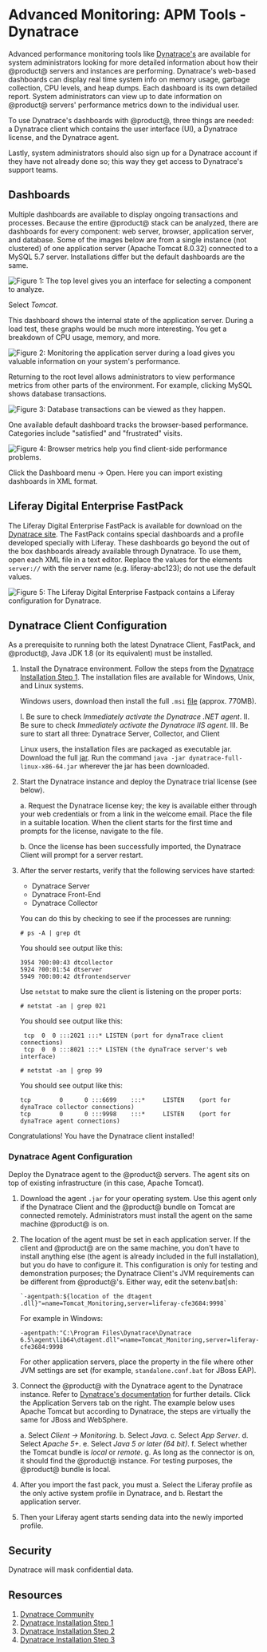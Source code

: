 # Advanced Monitoring: APM Tools - Dynatrace [](id=advanced-monitoring-apm-tools-dynatrace-idadvanced-monitoring-apm-tools-dynatrace)  

Advanced performance monitoring tools like
[Dynatrace's](https://www.dynatrace.com) are available for system administrators
looking for more detailed information about how their @product@ servers and
instances are performing. Dynatrace's web-based dashboards can display
real time system info on memory usage, garbage collection, CPU levels, and heap
dumps. Each dashboard is its own detailed report. System administrators can view
up to date information on @product@ servers' performance metrics down to
the individual user.
 
To use Dynatrace's dashboards with @product@, three things are needed: a
Dynatrace client which contains the user interface (UI), a Dynatrace license,
and the Dynatrace agent.
 
Lastly, system administrators should also sign up for a Dynatrace account if
they have not already done so; this way they get access to Dynatrace's support
teams.

## Dashboards 

Multiple dashboards are available to display ongoing transactions and processes.
Because the entire @product@ stack can be analyzed, there are dashboards for
every component: web server, browser, application server, and database. Some of
the images below are from a single instance (not clustered) of one application
server (Apache Tomcat 8.0.32) connected to a MySQL 5.7 server. Installations
differ but the default dashboards are the same. 

![Figure 1: The top level gives you an interface for selecting a component to analyze.](../../images-dxp/dynatrace01.png)

Select _Tomcat_.

This dashboard shows the internal state of the application server. During a load
test, these graphs would be much more interesting. You get a breakdown of CPU
usage, memory, and more. 

![Figure 2: Monitoring the application server during a load gives you valuable information on your system's performance.](../../images-dxp/dynatrace02.png)

Returning to the root level allows administrators to view performance metrics
from other parts of the environment. For example, clicking MySQL shows database
transactions.

<!-- Don't you need a separate agent on your database server for this to work?
-Rich -->

![Figure 3: Database transactions can be viewed as they happen.](../../images-dxp/dynatrace04-db.png)

One available default dashboard tracks the browser-based performance. Categories
include "satisfied" and "frustrated" visits.

<!-- What do "satisfied" and "frustrated" mean? What is browser-based
performance measuring, JavaScript or something else? -Rich --> 

![Figure 4: Browser metrics help you find client-side performance problems.](../../images-dxp/dynatrace05-visits.png)

Click the Dashboard menu &rarr; Open. Here you can import existing dashboards
in XML format.

<!-- Perhaps link to where this XML format is documented? -Rich --> 

## Liferay Digital Enterprise FastPack [](id=liferay-digital-enterprise-fastpack)

<!-- You should introduce this. What is the FastPack? Do we work directly with
Dynatrace? -Rich -->

The Liferay Digital Enterprise FastPack is available for download on the 
[Dynatrace site](https://community.dynatrace.com/community/display/DL/Liferay+Digital+Enterprise+FastPack). 
The FastPack contains special dashboards and a profile developed specially with
Liferay. These dashboards go beyond the out of the box dashboards already
available through Dynatrace. To use them, open each XML file in a text editor.
Replace the values for the elements `server://` with the server name (e.g.
liferay-abc123); do not use the default values.

<!-- So a FastPack contains XML files? I'm sure editing them in a text editor
doesn't install them for use. Please document or point to Dynatrace's
documentation on how you'd install them and use them once you've customized
them. -Rich -->

![Figure 5: The Liferay Digital Enterprise Fastpack contains a Liferay configuration for Dynatrace.](../../images-dxp/dynatrace06.png)

<!-- We can't use the above image for these reasons: 1) There are no
measurements in the dashboards. The image should show data, like it's being
used. 2) The Activate Windows ghost image is showing; this is unprofessional and
cannot appear in any of our screenshots. -Rich -->

## Dynatrace Client Configuration [](id=dynatrace-client-configuration)

As a prerequisite to running both the latest Dynatrace Client, FastPack, and
@product@, Java JDK 1.8 (or its equivalent) must be installed.

1.  Install the Dynatrace environment. Follow the steps from the
    [Dynatrace Installation Step 1](https://community.compuwareapm.com/community/display/EVAL/Step+1+-+Download+and+install+dynaTrace). 
    The installation files are available for Windows, Unix, and Linux systems.

    Windows users, download then install the full `.msi`
    [file](https://files.dynatrace.com/downloads/appmon/freetrial/dynatrace-full-x86-64.msi)
    (approx. 770MB). 

       I. Be sure to check *Immediately activate the Dynatrace .NET agent*. 
       II. Be sure to check *Immediately activate the Dynatrace IIS agent*. 
       III. Be sure to start all three: Dynatrace Server, Collector, and Client 

    Linux users, the installation files are packaged as executable jar. Download
    the full
    [jar](https://files.dynatrace.com/downloads/appmon/freetrial/dynatrace-full-linux-x86-64.jar).
    Run the command `java -jar dynatrace-full-linux-x86-64.jar` wherever the jar
    has been downloaded. 

2.  Start the Dynatrace instance and deploy the Dynatrace trial license (see
below). 

    a. Request the Dynatrace license key; the key is available either through
    your web credentials or from a link in the welcome email. Place the file in
    a suitable location. When the client starts for the first time and prompts
    for the license, navigate to the file. 

    b. Once the license has been successfully imported, the Dynatrace Client
    will prompt for a server restart.

3.  After the server restarts, verify that the following services have started: 

    - Dynatrace Server 
    - Dynatrace Front-End
    - Dynatrace Collector

    You can do this by checking to see if the processes are running: 

        # ps -A | grep dt    

    You should see output like this: 

        3954 ?00:00:43 dtcollector 
        5924 ?00:01:54 dtserver 
        5949 ?00:00:42 dtfrontendserver 

    Use `netstat` to make sure the client is listening on the proper ports: 

        # netstat -an | grep 021    

    You should see output like this: 

         tcp  0  0 :::2021 :::* LISTEN (port for dynaTrace client connections)    
         tcp  0  0 :::8021 :::* LISTEN (the dynaTrace server's web interface) 

        # netstat -an | grep 99    
 
    You should see output like this: 

        tcp        0      0 :::6699    :::*     LISTEN    (port for dynaTrace collector connections)    
        tcp        0      0 :::9998    :::*     LISTEN    (port for dynaTrace agent connections)

Congratulations! You have the Dynatrace client installed! 

### Dynatrace Agent Configuration [](id=dynatrace-agent-configuration)

Deploy the Dynatrace agent to the @product@ servers. The agent sits on top of existing
infrastructure (in this case, Apache Tomcat). 

1.  Download the agent `.jar` for your operating system.  Use this agent only if
    the Dynatrace Client and the @product@ bundle on Tomcat are connected
    remotely. Administrators must install the agent on the same machine
    @product@ is on. 

2.  The location of the agent must be set in each application server. If the
    client and @product@ are on the same machine, you don't have to install
    anything else (the agent is already included in the full installation), but
    you do have to configure it. This configuration is only for testing and
    demonstration purposes; the Dynatrace Client's JVM requirements can be
    different from @product@'s. Either way, edit the setenv.bat|sh: 

        `-agentpath:${location of the dtagent .dll}"=name=Tomcat_Monitoring,server=liferay-cfe3684:9998`    

    For example in Windows: 

        -agentpath:"C:\Program Files\Dynatrace\Dynatrace 6.5\agent\lib64\dtagent.dll"=name=Tomcat_Monitoring,server=liferay-cfe3684:9998     
 
    For other application servers, place the property in the file where other
    JVM settings are set (for example, `standalone.conf.bat` for JBoss EAP). 

3.  Connect the @product@ with the Dynatrace agent to the Dynatrace instance.
    Refer to 
    [Dynatrace's documentation](https://community.dynatrace.com/community/display/EVAL/Step+3+-+Connect+Agent+to+Dynatrace)
    for further details. 
    Click the Application Servers tab on the right. The example below uses
    Apache Tomcat but according to Dynatrace, the steps are virtually the same
    for JBoss and WebSphere. 

    a. Select *Client &rarr; Monitoring*. 
    b. Select *Java*. 
    c. Select *App Server*. 
    d. Select *Apache 5+*. 
    e. Select *Java 5 or later (64 bit)*. 
    f. Select whether the Tomcat bundle is *local* or *remote*. 
    g. As long as the connector is on, it should find the @product@ instance. For testing
    purposes, the @product@ bundle is local. 

4.  After you import the fast pack, you must 
     a. Select the Liferay profile as the only active system profile in Dynatrace, and 
     b. Restart the application server. 

5.  Then your Liferay agent starts sending data into the newly imported profile.


## Security 

Dynatrace will mask confidential data.

<!-- More detail is needed for this, or we should just remove it. -Rich -->

## Resources [](id=resources)

1. [Dynatrace Community](https://community.compuwareapm.com) 
2. [Dynatrace Installation Step 1](https://community.compuwareapm.com/community/display/EVAL/Step+1+-+Download+and+install+dynaTrace)
3. [Dynatrace Installation Step 2](https://community.compuwareapm.com/community/display/EVAL/Step+2+-+Activate+License+Key) 
4. [Dynatrace Installation Step 3](https://community.dynatrace.com/community/display/EVAL/Step+3+-+Connect+Agent+to+Dynatrace)

